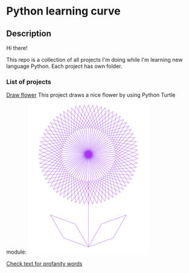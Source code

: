 # Python learning curve

## Description
Hi there!

This repo is a collection of all projects I'm doing while I'm learning new language Python.
Each project has own folder.


### List of projects
[Draw flower](https://github.com/ipero/python_learning_curve/tree/master/drawings)
This project draws a nice flower by using Python Turtle module:
![alt text](https://github.com/ipero/python_learning_curve/blob/master/drawings/Flower_Screen_Shot.png "Flower by Python Turtle")

[Check text for profanity words](https://github.com/ipero/python_learning_curve/tree/master/profanity_checker)
